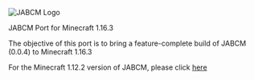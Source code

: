 ![JABCM Logo](https://i.imgur.com/VYQJZ4L.png) 

JABCM Port for Minecraft 1.16.3

The objective of this port is to bring a feature-complete build of JABCM (0.0.4) to Minecraft 1.16.3

For the Minecraft 1.12.2 version of JABCM, please click [here](https://github.com/RavenholmZombie/Just-A-Basic-Concrete-Mod)
